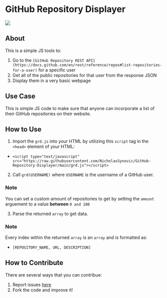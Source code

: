 # GitHub Repository Displayer

[![](https://img.shields.io/badge/Language-JS-yellow)]()

## About

This is a simple JS tools to:

1. Go to the `[GitHub Repository REST API](https://docs.github.com/en/rest/reference/repos#list-repositories-for-a-user)` for a specific user
2. Get all of the public repositories for that user from the response JSON
3. Display them in a very basic webpage

## Use Case

This is simple JS code to make sure that anyone can incorporate a list of their GitHub repositories on their website.

## How to Use

1. Import the `grd.js` into your HTML by utilizing this `script` tag in the `<head>` element of your HTML:

- `<script type="text/javascript" src="https://raw.githubusercontent.com/NicholasSynovic/GitHub-Repository-Displayer/main/grd.js"></script>`

2. Call `grd(USERNAME)` where `USERNAME` is the username of a GitHub user.

### Note

You can set a custom amount of repositories to get by setting the `amount` arguement to a value **between** `0 and 100`

3. Parse the returned `array` to get data.

### Note

Every index within the returned `array` is an `array` and is formatted as:

- `[REPOSITORY_NAME, URL, DESCRIPTION]`

## How to Contribute

There are several ways that you can contribue:

1. Report issues [here](https://github.com/NicholasSynovic/GitHub-Repository-Displayer/issues)
2. Fork the code and improve it!
